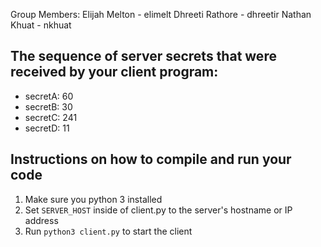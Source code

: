 Group Members:
Elijah Melton - elimelt
Dhreeti Rathore - dhreetir
Nathan Khuat - nkhuat

## The sequence of server secrets that were received by your client program:

- secretA: 60
- secretB: 30
- secretC: 241
- secretD: 11

## Instructions on how to compile and run your code

1. Make sure you python 3 installed
2. Set `SERVER_HOST` inside of client.py to the server's hostname or IP address
3. Run `python3 client.py` to start the client